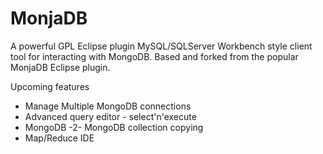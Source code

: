 MonjaDB
=======

A powerful GPL Eclipse plugin MySQL/SQLServer Workbench style client tool for interacting with MongoDB.  Based and forked from the popular MonjaDB Eclipse plugin.

Upcoming features

* Manage Multiple MongoDB connections
* Advanced query editor - select'n'execute
* MongoDB -2- MongoDB collection copying
* Map/Reduce IDE
